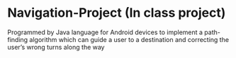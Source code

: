 # Navigation-Project (In class project)
 Programmed by Java language for Android devices to implement a path-finding algorithm which can guide a user to a destination and correcting the user’s wrong turns along the way
